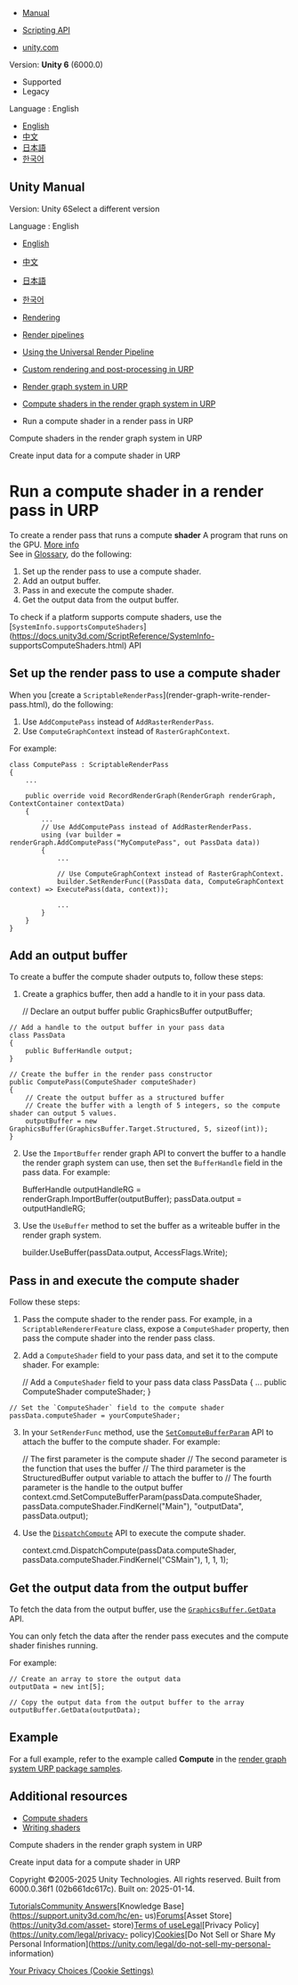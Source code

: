 [](https://docs.unity3d.com)

  * [Manual](../Manual/index.html)
  * [Scripting API](../ScriptReference/index.html)

  * [unity.com](https://unity.com/)

Version: **Unity 6** (6000.0)

  * Supported
  * Legacy

Language : English

  * [English](/Manual/urp/render-graph-compute-shader-run.html)
  * [中文](/cn/current/Manual/urp/render-graph-compute-shader-run.html)
  * [日本語](/ja/current/Manual/urp/render-graph-compute-shader-run.html)
  * [한국어](/kr/current/Manual/urp/render-graph-compute-shader-run.html)

[](https://docs.unity3d.com)

## Unity Manual

Version: Unity 6Select a different version

Language : English

  * [English](/Manual/urp/render-graph-compute-shader-run.html)
  * [中文](/cn/current/Manual/urp/render-graph-compute-shader-run.html)
  * [日本語](/ja/current/Manual/urp/render-graph-compute-shader-run.html)
  * [한국어](/kr/current/Manual/urp/render-graph-compute-shader-run.html)

  * [Rendering](../rendering-and-post-processing.html)
  * [Render pipelines](../render-pipelines.html)
  * [Using the Universal Render Pipeline](../universal-render-pipeline.html)
  * [Custom rendering and post-processing in URP](../urp/customizing-urp.html)
  * [Render graph system in URP](../urp/render-graph.html)
  * [Compute shaders in the render graph system in URP](../urp/render-graph-compute-shader.html)
  * Run a compute shader in a render pass in URP

[](../urp/render-graph-compute-shader.html)

Compute shaders in the render graph system in URP

[](../urp/render-graph-compute-shader-input.html)

Create input data for a compute shader in URP

# Run a compute shader in a render pass in URP

To create a render pass that runs a compute **shader** A program that runs on
the GPU. [More info](../Shaders.html)  
See in [Glossary](../Glossary.html#Shader), do the following:

  1. Set up the render pass to use a compute shader.
  2. Add an output buffer.
  3. Pass in and execute the compute shader.
  4. Get the output data from the output buffer.

To check if a platform supports compute shaders, use the
[`SystemInfo.supportsComputeShaders`](https://docs.unity3d.com/ScriptReference/SystemInfo-
supportsComputeShaders.html) API

## Set up the render pass to use a compute shader

When you [create a `ScriptableRenderPass`](render-graph-write-render-
pass.html), do the following:

  1. Use `AddComputePass` instead of `AddRasterRenderPass`.
  2. Use `ComputeGraphContext` instead of `RasterGraphContext`.

For example:

    
    
    class ComputePass : ScriptableRenderPass
    {
        ...
    
        public override void RecordRenderGraph(RenderGraph renderGraph, ContextContainer contextData)
        {
            ...
            // Use AddComputePass instead of AddRasterRenderPass.
            using (var builder = renderGraph.AddComputePass("MyComputePass", out PassData data))
            {
                ...
    
                // Use ComputeGraphContext instead of RasterGraphContext.
                builder.SetRenderFunc((PassData data, ComputeGraphContext context) => ExecutePass(data, context));
    
                ...
            }
        }
    }
    
    

## Add an output buffer

To create a buffer the compute shader outputs to, follow these steps:

  1. Create a graphics buffer, then add a handle to it in your pass data.
    
        // Declare an output buffer
    public GraphicsBuffer outputBuffer;
    
    // Add a handle to the output buffer in your pass data
    class PassData
    {
        public BufferHandle output;
    }
    
    // Create the buffer in the render pass constructor
    public ComputePass(ComputeShader computeShader)
    {
        // Create the output buffer as a structured buffer
        // Create the buffer with a length of 5 integers, so the compute shader can output 5 values.
        outputBuffer = new GraphicsBuffer(GraphicsBuffer.Target.Structured, 5, sizeof(int));
    }
    

  2. Use the `ImportBuffer` render graph API to convert the buffer to a handle the render graph system can use, then set the `BufferHandle` field in the pass data. For example:
    
        BufferHandle outputHandleRG = renderGraph.ImportBuffer(outputBuffer);
    passData.output = outputHandleRG;
    

  3. Use the `UseBuffer` method to set the buffer as a writeable buffer in the render graph system.
    
        builder.UseBuffer(passData.output, AccessFlags.Write);
    

## Pass in and execute the compute shader

Follow these steps:

  1. Pass the compute shader to the render pass. For example, in a `ScriptableRendererFeature` class, expose a `ComputeShader` property, then pass the compute shader into the render pass class.

  2. Add a `ComputeShader` field to your pass data, and set it to the compute shader. For example:
    
        // Add a `ComputeShader` field to your pass data
    class PassData
    {
        ...
        public ComputeShader computeShader;
    }
    
    // Set the `ComputeShader` field to the compute shader
    passData.computeShader = yourComputeShader;
    

  3. In your `SetRenderFunc` method, use the [`SetComputeBufferParam`](https://docs.unity3d.com/ScriptReference/Rendering.CommandBuffer.SetComputeBufferParam.html) API to attach the buffer to the compute shader. For example:
    
        // The first parameter is the compute shader
    // The second parameter is the function that uses the buffer
    // The third parameter is the StructuredBuffer output variable to attach the buffer to
    // The fourth parameter is the handle to the output buffer
    context.cmd.SetComputeBufferParam(passData.computeShader, passData.computeShader.FindKernel("Main"), "outputData", passData.output);
    

  4. Use the [`DispatchCompute`](https://docs.unity3d.com/ScriptReference/Rendering.CommandBuffer.DispatchCompute.html) API to execute the compute shader.
    
        context.cmd.DispatchCompute(passData.computeShader, passData.computeShader.FindKernel("CSMain"), 1, 1, 1);
    

## Get the output data from the output buffer

To fetch the data from the output buffer, use the
[`GraphicsBuffer.GetData`](https://docs.unity3d.com/ScriptReference/GraphicsBuffer.GetData.html)
API.

You can only fetch the data after the render pass executes and the compute
shader finishes running.

For example:

    
    
    // Create an array to store the output data
    outputData = new int[5];
    
    // Copy the output data from the output buffer to the array
    outputBuffer.GetData(outputData);
    

## Example

For a full example, refer to the example called **Compute** in the [render
graph system URP package samples](package-samples.html).

## Additional resources

  * [Compute shaders](https://docs.unity3d.com/6000.0/Documentation/Manual/class-ComputeShader.html)
  * [Writing shaders](https://docs.unity3d.com/6000.0/Documentation/Manual/shader-writing.html)

[](../urp/render-graph-compute-shader.html)

Compute shaders in the render graph system in URP

[](../urp/render-graph-compute-shader-input.html)

Create input data for a compute shader in URP

Copyright ©2005-2025 Unity Technologies. All rights reserved. Built from
6000.0.36f1 (02b661dc617c). Built on: 2025-01-14.

[Tutorials](https://learn.unity.com/)[Community
Answers](https://answers.unity3d.com)[Knowledge
Base](https://support.unity3d.com/hc/en-
us)[Forums](https://forum.unity3d.com)[Asset Store](https://unity3d.com/asset-
store)[Terms of
use](https://docs.unity3d.com/Manual/TermsOfUse.html)[Legal](https://unity.com/legal)[Privacy
Policy](https://unity.com/legal/privacy-
policy)[Cookies](https://unity.com/legal/cookie-policy)[Do Not Sell or Share
My Personal Information](https://unity.com/legal/do-not-sell-my-personal-
information)

[Your Privacy Choices (Cookie Settings)](javascript:void\(0\);)

